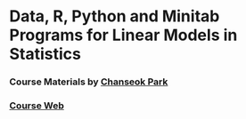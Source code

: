 # Data, R, Python and Minitab Programs for Linear Models in Statistics

### Course Materials by  [Chanseok Park](https://appliedstat.github.io)

### [Course Web](https://appliedstat.github.io/teaching/)
